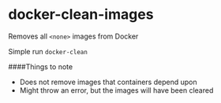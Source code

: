 # docker-clean-images
Removes all `<none>` images from Docker

Simple run `docker-clean`

####Things to note

* Does not remove images that containers depend upon
* Might throw an error, but the images will have been cleared
